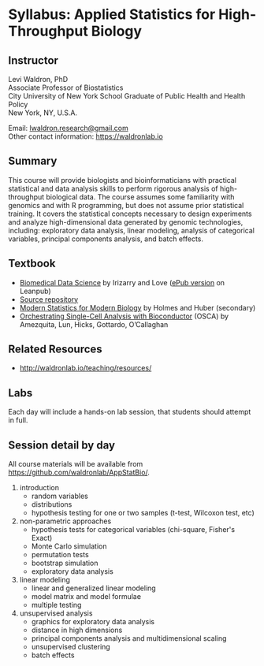 # Syllabus: Applied Statistics for High-Throughput Biology

## Instructor

Levi Waldron, PhD  
Associate Professor of Biostatistics  
City University of New York School Graduate of Public Health and Health Policy  
New York, NY, U.S.A.  

Email: lwaldron.research@gmail.com  
Other contact information: https://waldronlab.io

## Summary

This course will provide biologists and bioinformaticians with practical statistical and data analysis skills to perform rigorous analysis of high-throughput biological data.  The course assumes some familiarity with genomics and with R programming, but does not assume prior statistical training.  It covers the statistical concepts necessary to design experiments and analyze high-dimensional data generated by genomic technologies, including: exploratory data analysis, linear modeling, analysis of categorical variables, principal components analysis, and batch effects.  

## Textbook

* [Biomedical Data Science](https://genomicsclass.github.io/book/) by Irizarry and Love ([ePub version](https://leanpub.com/dataanalysisforthelifesciences/) on Leanpub)
* [Source repository](https://github.com/genomicsclass/labs)
* [Modern Statistics for Modern Biology](https://www.huber.embl.de/msmb/) by Holmes and Huber (secondary)
* [Orchestrating Single-Cell Analysis with Bioconductor](https://bioconductor.org/books/release/OSCA/) (OSCA) by Amezquita, Lun, Hicks, Gottardo, O’Callaghan

## Related Resources

* http://waldronlab.io/teaching/resources/

## Labs

Each day will include a hands-on lab session, that students should attempt in full. 

## Session detail by day

All course materials will be available from https://github.com/waldronlab/AppStatBio/.

1. introduction
    + random variables
    + distributions
    + hypothesis testing for one or two samples (t-test, Wilcoxon test, etc)
2. non-parametric approaches
    + hypothesis tests for categorical variables (chi-square, Fisher's Exact)
    + Monte Carlo simulation
    + permutation tests
    + bootstrap simulation
    + exploratory data analysis
3. linear modeling
    + linear and generalized linear modeling
    + model matrix and model formulae
    + multiple testing
4. unsupervised analysis
    + graphics for exploratory data analysis
    + distance in high dimensions
    + principal components analysis and multidimensional scaling
    + unsupervised clustering
    + batch effects
